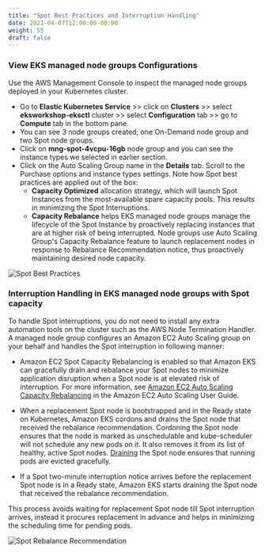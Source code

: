 ```yaml
---
title: "Spot Best Practices and Interruption Handling"
date: 2021-04-07T12:00:00-00:00
weight: 55
draft: false
---
```


### View EKS managed node groups Configurations

Use the AWS Management Console to inspect the managed node groups deployed in your Kubernetes cluster. 

* Go to **Elastic Kubernetes Service** >> click on **Clusters** >> select **eksworkshop-eksctl** cluster >> select **Configuration** tab >> go to **Compute** tab in the bottom pane.
* You can see 3 node groups created; one On-Demand node group and two Spot node groups.
* Click on **mng-spot-4vcpu-16gb** node group and you can see the instance types we selected in earlier section.
* Click on the Auto Scaling Group name in the **Details** tab. Scroll to the Purchase options and instance types settings. Note how Spot best practices are applied out of the box:
    * **Capacity Optimized** allocation strategy, which will launch Spot Instances from the most-available spare capacity pools. This results in minimizing the Spot Interruptions.
    * **Capacity Rebalance** helps EKS managed node groups manage the lifecycle of the Spot Instance by proactively replacing instances that are at higher risk of being interrupted. Node groups use Auto Scaling Group's Capacity Rebalance feature to launch replacement nodes in response to Rebalance Recommendation notice, thus proactively maintaining desired node capacity.

![Spot Best Practices](/images/using_ec2_spot_instances_with_eks/spotworkers/asg_spot_best_practices.png)

### Interruption Handling in EKS managed node groups with Spot capacity

To handle Spot interruptions, you do not need to install any extra automation tools on the cluster such as the AWS Node Termination Handler. A managed node group configures an Amazon EC2 Auto Scaling group on your behalf and handles the Spot interruption in following manner: 

* Amazon EC2 Spot Capacity Rebalancing is enabled so that Amazon EKS can gracefully drain and rebalance your Spot nodes to minimize application disruption when a Spot node is at elevated risk of interruption. For more information, see [Amazon EC2 Auto Scaling Capacity Rebalancing](https://docs.aws.amazon.com/autoscaling/ec2/userguide/capacity-rebalance.html) in the Amazon EC2 Auto Scaling User Guide.

* When a replacement Spot node is bootstrapped and in the Ready state on Kubernetes, Amazon EKS cordons and drains the Spot node that received the rebalance recommendation. Cordoning the Spot node ensures that the node is marked as unschedulable and kube-scheduler will not schedule any new pods on it. It also removes it from its list of healthy, active Spot nodes. [Draining](https://kubernetes.io/docs/tasks/administer-cluster/safely-drain-node/) the Spot node ensures that running pods are evicted gracefully.

* If a Spot two-minute interruption notice arrives before the replacement Spot node is in a Ready state, Amazon EKS starts draining the Spot node that received the rebalance recommendation.

This process avoids waiting for replacement Spot node till Spot interruption arrives, instead it procures replacement in advance and helps in minimizing the scheduling time for pending pods.

![Spot Rebalance Recommendation](/images/using_ec2_spot_instances_with_eks/spotworkers/rebalance_recommendation.png)